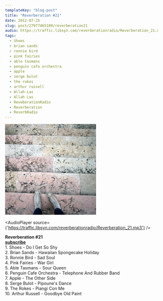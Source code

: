 ```yaml
---
templateKey: "blog-post"
title: "Reverberation #21"
date: 2012-07-25
slug: post/27977465109/reverberation21
audio: https://traffic.libsyn.com/reverberationradio/Reverberation_21.mp3
tags:
  - Shoes
  - brian sands
  - ronnie bird
  - pink fairies
  - able tasmans
  - penguin cafe orchestra
  - apple
  - serge bulot
  - the rokes
  - arthur russell
  - Allah-Las
  - Allah Las
  - ReveberationRadio
  - Reverberation
  - ReverbRadio
---
```


![Reverberation #21](../images/32d1ed8d4be739e46d9b1327d95d71721b11cba4fc23ec38c376118d6e31c362.jpg)

<AudioPlayer source={'https://traffic.libsyn.com/reverberationradio/Reverberation_21.mp3'} />

<p><strong>Reverberation #21<br /><a href="http://itunes.apple.com/us/podcast/reverberation-radio/id520739212?ign-mpt=uo%3D4" title="subscribe" target="_blank">subscribe</a><br /></strong>1. Shoes - Do I Get So Shy <br />2. Brian Sands - Hawaiian Spongecake Holiday <br />3. Ronnie Bird - Sad Soul <br />4. Pink Fairies - War Girl<br />5. Able Tasmans - Sour Queen <br />6. Penguin Cafe Orchestra - Telephone And Rubber Band <br />7. Apple - The Other Side <br />8. Serge Bulot - Pipoune's Dance<br />9. The Rokes - Piangi Con Me <br />10. Arthur Russell - Goodbye Old Paint</p>
